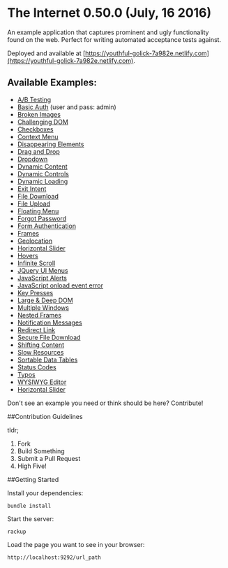 # The Internet 0.50.0 (July, 16 2016)

An example application that captures prominent and ugly functionality found on the web. Perfect for writing automated acceptance tests against.

Deployed and available at [https://youthful-golick-7a982e.netlify.com](https://youthful-golick-7a982e.netlify.com).

## Available Examples:

+ [A/B Testing](https://youthful-golick-7a982e.netlify.com/abtest)
+ [Basic Auth](https://youthful-golick-7a982e.netlify.com/basic_auth) (user and pass: admin)
+ [Broken Images](https://youthful-golick-7a982e.netlify.com/broken_images)
+ [Challenging DOM](https://youthful-golick-7a982e.netlify.com/challenging_dom)
+ [Checkboxes](https://youthful-golick-7a982e.netlify.com/checkboxes)
+ [Context Menu](https://youthful-golick-7a982e.netlify.com/context_menu)
+ [Disappearing Elements](https://youthful-golick-7a982e.netlify.com/disappearing_elements)
+ [Drag and Drop](https://youthful-golick-7a982e.netlify.com/drag_and_drop)
+ [Dropdown](https://youthful-golick-7a982e.netlify.com/dropdown)
+ [Dynamic Content](https://youthful-golick-7a982e.netlify.com/dynamic_content)
+ [Dynamic Controls](https://youthful-golick-7a982e.netlify.com/dynamic_controls)
+ [Dynamic Loading](https://youthful-golick-7a982e.netlify.com/dynamic_loading)
+ [Exit Intent](https://youthful-golick-7a982e.netlify.com/exit_intent)
+ [File Download](https://youthful-golick-7a982e.netlify.com/download)
+ [File Upload](https://youthful-golick-7a982e.netlify.com/upload)
+ [Floating Menu](https://youthful-golick-7a982e.netlify.com/floating_menu)
+ [Forgot Password](https://youthful-golick-7a982e.netlify.com/forgot_password)
+ [Form Authentication](https://youthful-golick-7a982e.netlify.com/login)
+ [Frames](https://youthful-golick-7a982e.netlify.com/frames)
+ [Geolocation](https://youthful-golick-7a982e.netlify.com/geolocation)
+ [Horizontal Slider](https://youthful-golick-7a982e.netlify.com/horizontal_slider)
+ [Hovers](https://youthful-golick-7a982e.netlify.com/hovers)
+ [Infinite Scroll](https://youthful-golick-7a982e.netlify.com/infinite_scroll)
+ [JQuery UI Menus](https://youthful-golick-7a982e.netlify.com/jqueryui/menu)
+ [JavaScript Alerts](https://youthful-golick-7a982e.netlify.com/javascript_alerts)
+ [JavaScript onload event error](https://youthful-golick-7a982e.netlify.com/javascript_error)
+ [Key Presses](https://youthful-golick-7a982e.netlify.com/key_presses)
+ [Large & Deep DOM](https://youthful-golick-7a982e.netlify.com/large)
+ [Multiple Windows](https://youthful-golick-7a982e.netlify.com/windows)
+ [Nested Frames](https://youthful-golick-7a982e.netlify.com/nested_frames)
+ [Notification Messages](https://youthful-golick-7a982e.netlify.com/notification_message)
+ [Redirect Link](https://youthful-golick-7a982e.netlify.com/redirector)
+ [Secure File Download](https://youthful-golick-7a982e.netlify.com/download_secure)
+ [Shifting Content](https://youthful-golick-7a982e.netlify.com/shifting_content)
+ [Slow Resources](https://youthful-golick-7a982e.netlify.com/slow)
+ [Sortable Data Tables](https://youthful-golick-7a982e.netlify.com/tables)
+ [Status Codes](https://youthful-golick-7a982e.netlify.com/status_codes)
+ [Typos](https://youthful-golick-7a982e.netlify.com/typos)
+ [WYSIWYG Editor](https://youthful-golick-7a982e.netlify.com/tinymce)
+ [Horizontal Slider](https://youthful-golick-7a982e.netlify.com/horizontal_slider)


Don't see an example you need or think should be here? Contribute!

##Contribution Guidelines

tldr;

1. Fork
2. Build Something
3. Submit a Pull Request
4. High Five!

##Getting Started

Install your dependencies:

    bundle install

Start the server:

    rackup

Load the page you want to see in your browser:

    http://localhost:9292/url_path
